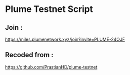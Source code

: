 # Plume Testnet Script

## Join :

https://miles.plumenetwork.xyz/join?invite=PLUME-24OJF

## Recoded from :

https://github.com/PrastianHD/plume-testnet

